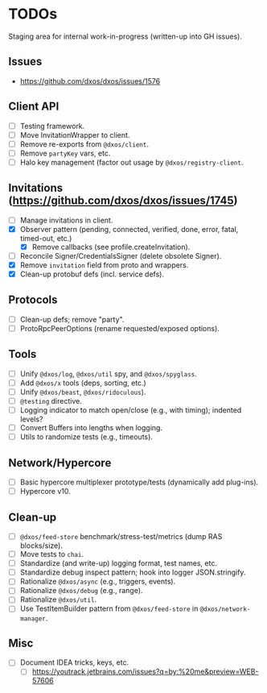 # TODOs

Staging area for internal work-in-progress (written-up into GH issues).

## Issues

- https://github.com/dxos/dxos/issues/1576

## Client API

- [ ] Testing framework.
- [ ] Move InvitationWrapper to client.
- [ ] Remove re-exports from `@dxos/client`.
- [ ] Remove `partyKey` vars, etc.
- [ ] Halo key management (factor out usage by `@dxos/registry-client`.

## Invitations (https://github.com/dxos/dxos/issues/1745)

- [ ] Manage invitations in client.
- [x] Observer pattern (pending, connected, verified, done, error, fatal, timed-out, etc.)
  - [x] Remove callbacks (see profile.createInvitation).
- [ ] Reconcile Signer/CredentialsSigner (delete obsolete Signer).
- [x] Remove `invitation` field from proto and wrappers.
- [x] Clean-up protobuf defs (incl. service defs).

## Protocols

- [ ] Clean-up defs; remove "party".
- [ ] ProtoRpcPeerOptions (rename requested/exposed options).

## Tools

- [ ] Unify `@dxos/log`, `@dxos/util` spy, and `@dxos/spyglass`.
- [ ] Add `@dxos/x` tools (deps, sorting, etc.)
- [ ] Unify `@dxos/beast`, `@dxos/ridoculous`).
- [ ] `@testing` directive.
- [ ] Logging indicator to match open/close (e.g., with timing); indented levels?
- [ ] Convert Buffers into lengths when logging.
- [ ] Utils to randomize tests (e.g., timeouts).

## Network/Hypercore

- [ ] Basic hypercore multiplexer prototype/tests (dynamically add plug-ins).
- [ ] Hypercore v10.

## Clean-up

- [ ] `@dxos/feed-store` benchmark/stress-test/metrics (dump RAS blocks/size).
- [ ] Move tests to `chai`.
- [ ] Standardize (and write-up) logging format, test names, etc.
- [ ] Standardize debug inspect pattern; hook into logger JSON.stringify.
- [ ] Rationalize `@dxos/async` (e.g., triggers, events).
- [ ] Rationalize `@dxos/debug` (e.g., range).
- [ ] Rationalize `@dxos/util`.
- [ ] Use TestItemBuilder pattern from `@dxos/feed-store` in `@dxos/network-manager`.

## Misc

- [ ] Document IDEA tricks, keys, etc.
  - [ ] https://youtrack.jetbrains.com/issues?q=by:%20me&preview=WEB-57606
